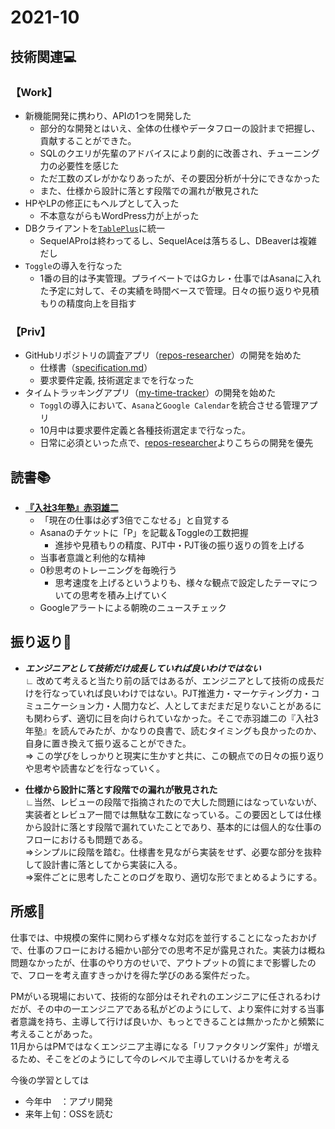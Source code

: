 # 2021-10
## 技術関連:computer:
### 【Work】
* 新機能開発に携わり、APIの1つを開発した
    * 部分的な開発とはいえ、全体の仕様やデータフローの設計まで把握し、貢献することができた。
    * SQLのクエリが先輩のアドバイスにより劇的に改善され、チューニング力の必要性を感じた
    * ただ工数のズレがかなりあったが、その要因分析が十分にできなかった
    * また、仕様から設計に落とす段階での漏れが散見された
* HPやLPの修正にもヘルプとして入った
    * 不本意ながらもWordPress力が上がった
* DBクライアントを[`TablePlus`](https://tableplus.com/)に統一
    * SequelAProは終わってるし、SequelAceは落ちるし、DBeaverは複雑だし
* `Toggle`の導入を行なった
    * 1番の目的は予実管理。プライベートではGカレ・仕事ではAsanaに入れた予定に対して、その実績を時間ベースで管理。日々の振り返りや見積もりの精度向上を目指す

### 【Priv】
* GitHubリポジトリの調査アプリ（[repos-researcher](https://github.com/konan0802/repos-researcher)）の開発を始めた
    * 仕様書（[specification.md](https://github.com/konan0802/repos-researcher/blob/main/specification.md)）
    * 要求要件定義, 技術選定までを行なった
* タイムトラッキングアプリ（[my-time-tracker](https://github.com/konan0802/my-time-tracker)）の開発を始めた
    * `Toggl`の導入において、`Asana`と`Google Calendar`を統合させる管理アプリ
    * 10月中は要求要件定義と各種技術選定まで行なった。
    * 日常に必須といった点で、[repos-researcher](https://github.com/konan0802/repos-researcher)よりこちらの開発を優先

## 読書:books:
* **[『入社3年塾』赤羽雄二](../Storage/book_入社3年塾.md)**
    * 「現在の仕事は必ず3倍でこなせる」と自覚する
    * Asanaのチケットに「P」を記載＆Toggleの工数把握
        * 進捗や見積もりの精度、PJT中・PJT後の振り返りの質を上げる
    * 当事者意識と利他的な精神
    * 0秒思考のトレーニングを毎晩行う
        * 思考速度を上げるというよりも、様々な観点で設定したテーマについての思考を積み上げていく
    * Googleアラートによる朝晩のニュースチェック

## 振り返り:eyes:
* ***エンジニアとして技術だけ成長していれば良いわけではない***<br>
∟ 改めて考えると当たり前の話ではあるが、エンジニアとして技術の成長だけを行なっていれば良いわけではない。PJT推進力・マーケティング力・コミュニケーション力・人間力など、人としてまだまだ足りないことがあるにも関わらず、適切に目を向けられていなかった。そこで赤羽雄二の『入社3年塾』を読んでみたが、かなりの良書で、読むタイミングも良かったのか、自身に置き換えて振り返ることができた。<br>
⇒ この学びをしっかりと現実に生かすと共に、この観点での日々の振り返りや思考や読書などを行なっていく。

* **仕様から設計に落とす段階での漏れが散見された**<br>
∟当然、レビューの段階で指摘されたので大した問題にはなっていないが、実装者とレビュアー間では無駄な工数になっている。この要因としては仕様から設計に落とす段階で漏れていたことであり、基本的には個人的な仕事のフローにおけるも問題である。<br>
⇒シンプルに段階を踏む。仕様書を見ながら実装をせず、必要な部分を抜粋して設計書に落としてから実装に入る。<br>
⇒案件ごとに思考したことのログを取り、適切な形でまとめるようにする。

## 所感:clap:
仕事では、中規模の案件に関わらず様々な対応を並行することになったおかげで、仕事のフローにおける細かい部分での思考不足が露見された。実装力は概ね問題なかったが、仕事のやり方のせいで、アウトプットの質にまで影響したので、フローを考え直すきっかけを得た学びのある案件だった。<br>

PMがいる現場において、技術的な部分はそれぞれのエンジニアに任されるわけだが、その中の一エンジニアである私がどのようにして、より案件に対する当事者意識を持ち、主導して行けば良いか、もっとできることは無かったかと頻繁に考えることがあった。<br>
11月からはPMではなくエンジニア主導になる「リファクタリング案件」が増えるため、そこをどのようにして今のレベルで主導していけるかを考える<br>

今後の学習としては
* 今年中　：アプリ開発
* 来年上旬：OSSを読む